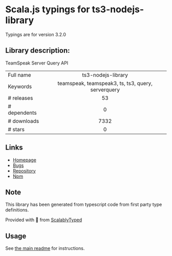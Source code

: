 
# Scala.js typings for ts3-nodejs-library

Typings are for version 3.2.0

## Library description:
TeamSpeak Server Query API

|                    |                 |
| ------------------ | :-------------: |
| Full name          | ts3-nodejs-library |
| Keywords           | teamspeak, teamspeak3, ts, ts3, query, serverquery |
| # releases         | 53 |
| # dependents       | 0 |
| # downloads        | 7332 |
| # stars            | 0 |

## Links
- [Homepage](https://github.com/Multivit4min/TS3-NodeJS-Library)
- [Bugs](https://github.com/Multivit4min/TS3-NodeJS-Library/issues)
- [Repository](https://github.com/Multivit4min/TS3-NodeJS-Library)
- [Npm](https://www.npmjs.com/package/ts3-nodejs-library)
    


## Note
This library has been generated from typescript code from first party type definitions.

Provided with :purple_heart: from [ScalablyTyped](https://github.com/oyvindberg/ScalablyTyped)

## Usage
See [the main readme](../../readme.md) for instructions.


